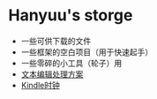 # Hanyuu's storge
* 一些可供下载的文件
* 一些框架的空白项目（用于快速起手）
* 一些零碎的小工具（轮子）用
* [文本编辑处理方案](/storge/tool)
* [Kindle时钟](/storge/kindle)


